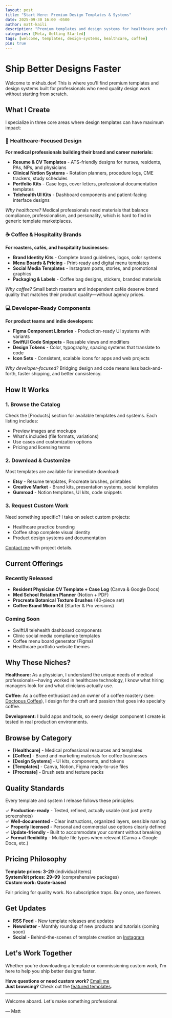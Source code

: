 ```yaml
---
layout: post
title: "Start Here: Premium Design Templates & Systems"
date: 2025-09-30 16:00 -0500
author: matt-kaili
description: "Premium templates and design systems for healthcare professionals, coffee brands, and product teams. Ship better designs, faster with ready-to-use assets."
categories: [Meta, Getting Started]
tags: [welcome, templates, design-systems, healthcare, coffee]
pin: true
---
```


# Ship Better Designs Faster

Welcome to mkhub.dev! This is where you'll find premium templates and design systems built for professionals who need quality design work without starting from scratch.

## What I Create

I specialize in three core areas where design templates can have maximum impact:

### 🏥 **Healthcare-Focused Design**
**For medical professionals building their brand and career materials:**

- **Resume & CV Templates** - ATS-friendly designs for nurses, residents, PAs, NPs, and physicians
- **Clinical Notion Systems** - Rotation planners, procedure logs, CME trackers, study schedules
- **Portfolio Kits** - Case logs, cover letters, professional documentation templates
- **Telehealth UI Kits** - Dashboard components and patient-facing interface designs

*Why healthcare?* Medical professionals need materials that balance compliance, professionalism, and personality, which is hard to find in generic template marketplaces.

### ☕ **Coffee & Hospitality Brands**
**For roasters, cafés, and hospitality businesses:**

- **Brand Identity Kits** - Complete brand guidelines, logos, color systems
- **Menu Boards & Pricing** - Print-ready and digital menu templates
- **Social Media Templates** - Instagram posts, stories, and promotional graphics
- **Packaging & Labels** - Coffee bag designs, stickers, branded materials

*Why coffee?* Small batch roasters and independent cafés deserve brand quality that matches their product quality—without agency prices.

### 💻 **Developer-Ready Components**
**For product teams and indie developers:**

- **Figma Component Libraries** - Production-ready UI systems with variants
- **SwiftUI Code Snippets** - Reusable views and modifiers
- **Design Tokens** - Color, typography, spacing systems that translate to code
- **Icon Sets** - Consistent, scalable icons for apps and web projects

*Why developer-focused?* Bridging design and code means less back-and-forth, faster shipping, and better consistency.

## How It Works

### 1. **Browse the Catalog**
Check the [Products] section for available templates and systems. Each listing includes:
- Preview images and mockups
- What's included (file formats, variations)
- Use cases and customization options
- Pricing and licensing terms

### 2. **Download & Customize**
Most templates are available for immediate download:
- **Etsy** - Resume templates, Procreate brushes, printables
- **Creative Market** - Brand kits, presentation systems, social templates  
- **Gumroad** - Notion templates, UI kits, code snippets

### 3. **Request Custom Work**
Need something specific? I take on select custom projects:
- Healthcare practice branding
- Coffee shop complete visual identity
- Product design systems and documentation

[Contact me](mailto:matt@mkhub.dev) with project details.

## Current Offerings

### Recently Released
- **Resident Physician CV Template + Case Log** (Canva & Google Docs)
- **Med School Rotation Planner** (Notion + PDF)
- **Procreate Botanical Texture Brushes** (40-piece set)
- **Coffee Brand Micro-Kit** (Starter & Pro versions)

### Coming Soon
- SwiftUI telehealth dashboard components
- Clinic social media compliance templates
- Coffee menu board generator (Figma)
- Healthcare portfolio website themes

## Why These Niches?

**Healthcare:** As a physician, I understand the unique needs of medical professionals—having worked in healthcare technology, I know what hiring managers look for and what clinicians actually use.

**Coffee:** As a coffee enthusiast and an owner of a coffee roastery (see: [Doctopus Coffee](https://doctopuscoffee.com)), I design for the craft and passion that goes into specialty coffee.

**Development:** I build apps and tools, so every design component I create is tested in real production environments.

## Browse by Category

- **[Healthcare]** - Medical professional resources and templates
- **[Coffee]** - Brand and marketing materials for coffee businesses  
- **[Design Systems]** - UI kits, components, and tokens
- **[Templates]** - Canva, Notion, Figma ready-to-use files
- **[Procreate]** - Brush sets and texture packs

## Quality Standards

Every template and system I release follows these principles:

✓ **Production-ready** - Tested, refined, actually usable (not just pretty screenshots)  
✓ **Well-documented** - Clear instructions, organized layers, sensible naming  
✓ **Properly licensed** - Personal and commercial use options clearly defined  
✓ **Update-friendly** - Built to accommodate your content without breaking  
✓ **Format flexibility** - Multiple file types when relevant (Canva + Google Docs, etc.)

## Pricing Philosophy

**Template prices: $3–$29** (individual items)  
**System/kit prices: $29–$99** (comprehensive packages)  
**Custom work: Quote-based**

Fair pricing for quality work. No subscription traps. Buy once, use forever.

## Get Updates

- **RSS Feed** - New template releases and updates
- **Newsletter** - Monthly roundup of new products and tutorials (coming soon)
- **Social** - Behind-the-scenes of template creation on [Instagram](https://www.instagram.com/mkcustom.work/)

## Let's Work Together

Whether you're downloading a template or commissioning custom work, I'm here to help you ship better designs faster.

**Have questions or need custom work?** [Email me](mailto:matt@mkhub.dev)  
**Just browsing?** Check out the [featured templates](/portfolio/).

---

Welcome aboard. Let's make something professional.

— Matt
